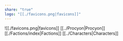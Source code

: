 ```yaml
---
share: "true"
logo: "[[./favicons.png|favicons]]"
---
```

![[./favicons.png|favicons]]
[[../Procyon|Procyon]]
[[./Factions/index|Factions]]
[[../Characters|Characters]]